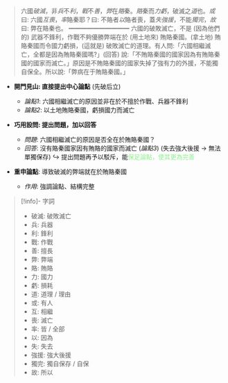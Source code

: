 > 六國*破滅*，非*兵*不*利*，*戰*不*善*，*弊*在*賂*秦。*賂*秦而*力虧*，破滅之*道*也。*或*曰: 六國*互喪*，*率*賂秦耶？曰: 不賂者*以*賂者喪，蓋*失強援*，不能*獨完*，*故*曰: 弊在賂秦也。
> ━━━━━━━━━━
> 六國的破敗滅亡，不是 (因為他們的) 武器不鋒利，作戰不夠優勝弊端在於 (用土地來) 賄賂秦國。(拿土地) 賄賂秦國而令國力虧損，(這就是) 破敗滅亡的道理。有人問:「六國相繼滅亡，全都是因為賄賂秦國嗎?」(回答) 說:「不賄賂秦國的國家因為有賄賂秦國的國家而滅亡。」原因是不賄賂秦國的國家失掉了強有力的外援，不能獨自保全。所以說:「弊病在于賄賂秦國。」

- **開門見山: 直接提出中心論點** (先破后立)
	- *論點1*: 六國相繼滅亡的原因並非在於不擅於作戰、兵器不鋒利
	- *論點2*: 以土地賄賂秦國，虧損國力而滅亡

- **巧用設問: 提出問題，加以回答**
	- *問題*: 六國相繼滅亡的原因是否全在於賄賂秦國？
	- *回答*: 沒有賂秦國家因有賄賂的國家而滅亡 (*論點3*)
	  (失去強大後援 → 無法單獨保存)
	  ↪️ 提出問題再予以駁斥，能<span style="color: lightgreen">保足論點，使其更為完善</span>

- **重申論點**: 導致破滅的弊端就在於賄賂秦國
	- *作用*: 強調論點、結構完整

> [!info]- 字詞
> - 破滅: 破敗滅亡
> - 兵: 兵器
> - 利: 鋒利
> - 戰: 作戰
> - 善: 擅長
> - 弊: 弊端
> - 賂: 賄賂
> - 力: 國力
> - 虧: 損耗
> - 道: 道理 / 理由
> - 或: 有人
> - 互: 相繼
> - 喪: 滅亡
> - 率: 皆 / 全部
> - 以: 因為
> - 失: 失去
> - 強援: 強大後援
> - 獨完: 獨自保存 / 自保
> - 故: 所以

